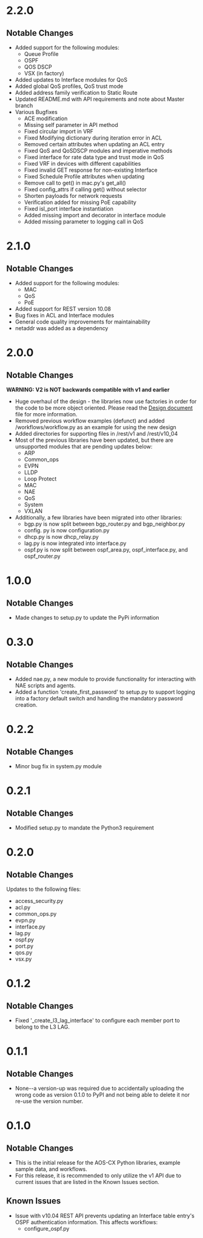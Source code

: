 # 2.2.0

## Notable Changes

* Added support for the following modules:
   * Queue Profile
   * OSPF
   * QOS DSCP
   * VSX (in factory)
* Added updates to Interface modules for QoS
* Added global QoS profiles, QoS trust mode
* Added address family verification to Static Route
* Updated README.md with API requirements and note about Master branch
* Various Bugfixes
   * ACE modification
   * Missing self parameter in API method
   * Fixed circular import in VRF
   * Fixed Modifying dictionary during iteration error in ACL
   * Removed certain attributes when updating an ACL entry
   * Fixed QoS and QoSDSCP modules and imperative methods
   * Fixed interface for rate data type and trust mode in QoS
   * Fixed VRF in devices with different capabilities
   * Fixed invalid GET response for non-existing Interface
   * Fixed Schedule Profile attributes when updating
   * Remove call to get() in mac.py's get_all()
   * Fixed config_attrs if calling get() without selector
   * Shorten payloads for network requests
   * Verification added for missing PoE capability
   * Fixed isl_port interface instantiation
   * Added missing import and decorator in interface module 
   * Added missing parameter to logging call in QoS


# 2.1.0

## Notable Changes

* Added support for the following modules:
   * MAC
   * QoS
   * PoE
* Added support for REST version 10.08
* Bug fixes in ACL and Interface modules
* General code quality improvements for maintainability
* netaddr was added as a dependency


# 2.0.0

## Notable Changes
**WARNING: V2 is NOT backwards compatible with v1 and earlier**
* Huge overhaul of the design - the libraries now use factories in order for the code to be more object oriented.
  Please read the [Design document](pyaoscx/DESIGN.md) file for more information.
* Removed previous workflow examples (defunct) and added /workflows/workflow.py as an example for using the new design
* Added directories for supporting files in /rest/v1 and /rest/v10_04
* Most of the previous libraries have been updated, but there are unsupported modules that are pending updates below:
   * ARP
   * Common_ops
   * EVPN
   * LLDP
   * Loop Protect
   * MAC
   * NAE
   * QoS
   * System
   * VXLAN
* Additionally, a few libraries have been migrated into other libraries:
   * bgp.py is now split between bgp_router.py and bgp_neighbor.py
   * config. py is now configuration.py
   * dhcp.py is now dhcp_relay.py
   * lag.py is now integrated into interface.py
   * ospf.py is now split between ospf_area.py, ospf_interface.py, and ospf_router.py


# 1.0.0

## Notable Changes
* Made changes to setup.py to update the PyPi information

# 0.3.0

## Notable Changes
* Added nae.py, a new module to provide functionality for interacting with NAE scripts and agents.
* Added a function 'create_first_password' to setup.py to support logging into a factory default switch and handling the mandatory password creation.

# 0.2.2

## Notable Changes
* Minor bug fix in system.py module

# 0.2.1

## Notable Changes
* Modified setup.py to mandate the Python3 requirement

# 0.2.0

## Notable Changes
Updates to the following files:

* access_security.py
* acl.py
* common_ops.py
* evpn.py
* interface.py
* lag.py
* ospf.py
* port.py
* qos.py
* vsx.py

# 0.1.2

## Notable Changes
* Fixed '_create_l3_lag_interface' to configure each member port to belong to the L3 LAG.

# 0.1.1

## Notable Changes
* None--a version-up was required due to accidentally uploading the wrong code as version 0.1.0 to PyPI and not being able to delete it nor re-use the version number.

# 0.1.0

## Notable Changes
* This is the initial release for the AOS-CX Python libraries, example sample data, and workflows.
* For this release, it is recommended to only utilize the v1 API due to current issues that are listed in the Known Issues section.

## Known Issues
 * Issue with v10.04 REST API prevents updating an Interface table entry's OSPF authentication information. This affects workflows:
    * configure_ospf.py
